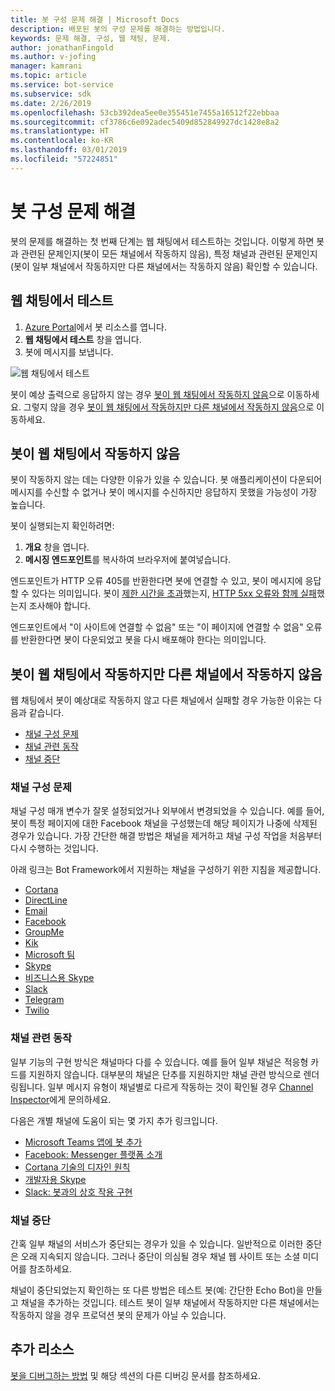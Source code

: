 ```yaml
---
title: 봇 구성 문제 해결 | Microsoft Docs
description: 배포된 봇의 구성 문제를 해결하는 방법입니다.
keywords: 문제 해결, 구성, 웹 채팅, 문제.
author: jonathanFingold
ms.author: v-jofing
manager: kamrani
ms.topic: article
ms.service: bot-service
ms.subservice: sdk
ms.date: 2/26/2019
ms.openlocfilehash: 53cb392dea5ee0e355451e7455a16512f22ebbaa
ms.sourcegitcommit: cf3786c6e092adec5409d852849927dc1428e8a2
ms.translationtype: HT
ms.contentlocale: ko-KR
ms.lasthandoff: 03/01/2019
ms.locfileid: "57224851"
---
```

# <a name="troubleshoot-bot-configuration-issues"></a>봇 구성 문제 해결

봇의 문제를 해결하는 첫 번째 단계는 웹 채팅에서 테스트하는 것입니다. 이렇게 하면 봇과 관련된 문제인지(봇이 모든 채널에서 작동하지 않음), 특정 채널과 관련된 문제인지(봇이 일부 채널에서 작동하지만 다른 채널에서는 작동하지 않음) 확인할 수 있습니다.

## <a name="test-in-web-chat"></a>웹 채팅에서 테스트

1. [Azure Portal](http://portal.azure.com/)에서 봇 리소스를 엽니다.
1. **웹 채팅에서 테스트** 창을 엽니다.
1. 봇에 메시지를 보냅니다.

![웹 채팅에서 테스트](./media/test-in-webchat.png)

봇이 예상 출력으로 응답하지 않는 경우 [봇이 웹 채팅에서 작동하지 않음](#bot-does-not-work-in-web-chat)으로 이동하세요. 그렇지 않을 경우 [봇이 웹 채팅에서 작동하지만 다른 채널에서 작동하지 않음](#bot-works-in-web-chat-but-not-in-other-channels)으로 이동하세요.

## <a name="bot-does-not-work-in-web-chat"></a>봇이 웹 채팅에서 작동하지 않음

봇이 작동하지 않는 데는 다양한 이유가 있을 수 있습니다. 봇 애플리케이션이 다운되어 메시지를 수신할 수 없거나 봇이 메시지를 수신하지만 응답하지 못했을 가능성이 가장 높습니다.

봇이 실행되는지 확인하려면:

1. **개요** 창을 엽니다.
1. **메시징 엔드포인트**를 복사하여 브라우저에 붙여넣습니다.

엔드포인트가 HTTP 오류 405를 반환한다면 봇에 연결할 수 있고, 봇이 메시지에 응답할 수 있다는 의미입니다. 봇이 [제한 시간을 초과](https://github.com/daveta/analytics/blob/master/troubleshooting_timeout.md)했는지, [HTTP 5xx 오류와 함께 실패](bot-service-troubleshoot-500-errors.md)했는지 조사해야 합니다.

엔드포인트에서 "이 사이트에 연결할 수 없음" 또는 "이 페이지에 연결할 수 없음" 오류를 반환한다면 봇이 다운되었고 봇을 다시 배포해야 한다는 의미입니다.

## <a name="bot-works-in-web-chat-but-not-in-other-channels"></a>봇이 웹 채팅에서 작동하지만 다른 채널에서 작동하지 않음

웹 채팅에서 봇이 예상대로 작동하지 않고 다른 채널에서 실패할 경우 가능한 이유는 다음과 같습니다.

- [채널 구성 문제](#channel-configuration-issues)
- [채널 관련 동작](#channel-specific-behavior)
- [채널 중단](#channel-outage)

### <a name="channel-configuration-issues"></a>채널 구성 문제

채널 구성 매개 변수가 잘못 설정되었거나 외부에서 변경되었을 수 있습니다. 예를 들어, 봇이 특정 페이지에 대한 Facebook 채널을 구성했는데 해당 페이지가 나중에 삭제된 경우가 있습니다. 가장 간단한 해결 방법은 채널을 제거하고 채널 구성 작업을 처음부터 다시 수행하는 것입니다.

아래 링크는 Bot Framework에서 지원하는 채널을 구성하기 위한 지침을 제공합니다.

- [Cortana](bot-service-channel-connect-cortana.md)
- [DirectLine](bot-service-channel-connect-directline.md)
- [Email](bot-service-channel-connect-email.md)
- [Facebook](bot-service-channel-connect-facebook.md)
- [GroupMe](bot-service-channel-connect-groupme.md)
- [Kik](bot-service-channel-connect-kik.md)
- [Microsoft 팀](https://docs.microsoft.com/microsoftteams/platform/concepts/bots/bots-overview)
- [Skype](bot-service-channel-connect-skype.md)
- [비즈니스용 Skype](bot-service-channel-connect-skypeforbusiness.md)
- [Slack](bot-service-channel-connect-slack.md)
- [Telegram](bot-service-channel-connect-telegram.md)
- [Twilio](bot-service-channel-connect-twilio.md)

### <a name="channel-specific-behavior"></a>채널 관련 동작

일부 기능의 구현 방식은 채널마다 다를 수 있습니다. 예를 들어 일부 채널은 적응형 카드를 지원하지 않습니다. 대부분의 채널은 단추를 지원하지만 채널 관련 방식으로 렌더링됩니다. 일부 메시지 유형이 채널별로 다르게 작동하는 것이 확인될 경우 [Channel Inspector](https://docs.botframework.com/channel-inspector/channels/Skype)에게 문의하세요.

다음은 개별 채널에 도움이 되는 몇 가지 추가 링크입니다.

- [Microsoft Teams 앱에 봇 추가](https://docs.microsoft.com/microsoftteams/platform/concepts/bots/bots-overview)
- [Facebook: Messenger 플랫폼 소개](https://developers.facebook.com/docs/messenger-platform/introduction)
- [Cortana 기술의 디자인 원칙](https://docs.microsoft.com/cortana/skills/design-principles)
- [개발자용 Skype](https://dev.skype.com/bots)
- [Slack: 봇과의 상호 작용 구현](https://api.slack.com/bot-users)

### <a name="channel-outage"></a>채널 중단

간혹 일부 채널의 서비스가 중단되는 경우가 있을 수 있습니다. 일반적으로 이러한 중단은 오래 지속되지 않습니다. 그러나 중단이 의심될 경우 채널 웹 사이트 또는 소셜 미디어를 참조하세요.

채널이 중단되었는지 확인하는 또 다른 방법은 테스트 봇(예: 간단한 Echo Bot)을 만들고 채널을 추가하는 것입니다. 테스트 봇이 일부 채널에서 작동하지만 다른 채널에서는 작동하지 않을 경우 프로덕션 봇의 문제가 아닐 수 있습니다.

## <a name="additional-resources"></a>추가 리소스

[봇을 디버그하는 방법](bot-service-debug-bot.md) 및 해당 섹션의 다른 디버깅 문서를 참조하세요.